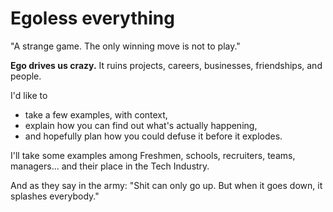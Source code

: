 # Egoless everything
"A strange game. The only winning move is not to play."

**Ego drives us crazy.**
It ruins projects, careers, businesses, friendships, and people.

I'd like to
* take a few examples, with context,
* explain how you can find out what's actually happening,
* and hopefully plan how you could defuse it before it explodes.

I'll take some examples among Freshmen, schools, recruiters, teams, managers... and their place in the Tech Industry.

And as they say in the army:
"Shit can only go up. But when it goes down, it splashes everybody."
